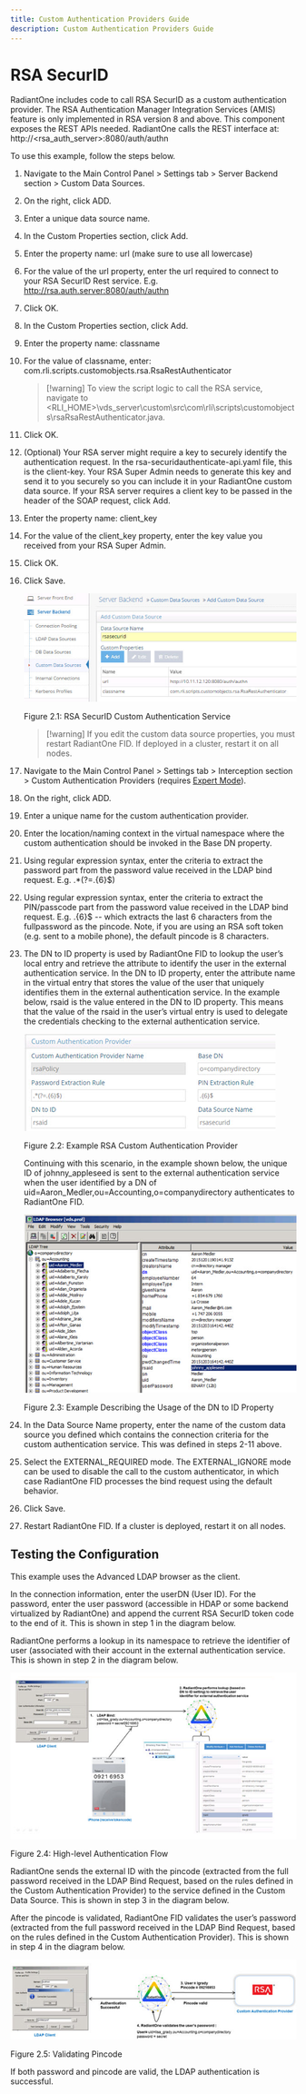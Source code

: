 ```yaml
---
title: Custom Authentication Providers Guide
description: Custom Authentication Providers Guide
---
```


# RSA SecurID

RadiantOne includes code to call RSA SecurID as a custom authentication provider. The RSA Authentication Manager Integration Services (AMIS) feature is only implemented in RSA version 8 and above. This component exposes the REST APIs needed. RadiantOne calls the REST interface at: http://<rsa_auth_server>:8080/auth/authn

To use this example, follow the steps below.

1.	Navigate to the Main Control Panel > Settings tab > Server Backend section > Custom Data Sources.
2.	On the right, click ADD.

3.	Enter a unique data source name.

4.	In the Custom Properties section, click Add.

5.	Enter the property name: url  (make sure to use all lowercase)

6.	For the value of the url property, enter the url required to connect to your RSA SecurID Rest service. E.g. http://rsa.auth.server:8080/auth/authn

7.	Click OK.

8.	In the Custom Properties section, click Add. 

9.	Enter the property name: classname 

10.	For the value of classname, enter: com.rli.scripts.customobjects.rsa.RsaRestAuthenticator

    >[!warning] To view the script logic to call the RSA service, navigate to <RLI_HOME>\vds_server\custom\src\com\rli\scripts\customobjects\rsaRsaRestAuthenticator.java.

11.	Click OK.

12.	(Optional) Your RSA server might require a key to securely identify the authentication request. In the rsa-securidauthenticate-api.yaml file, this is the client-key. Your RSA Super Admin needs to generate this key and send it to you securely so you can include it in your RadiantOne custom data source. If your RSA server requires a client key to be passed in the header of the SOAP request, click Add.

13.	Enter the property name: client_key 

14.	For the value of the client_key property, enter the key value you received from your RSA Super Admin.

15.	Click OK.

16.	Click Save.
 
    ![An image showing ](Media/Image2.1.jpg)

    Figure 2.1: RSA SecurID Custom Authentication Service

    >[!warning] If you edit the custom data source properties, you must restart RadiantOne FID. If deployed in a cluster, restart it on all nodes.

17.	Navigate to the Main Control Panel > Settings tab > Interception section > Custom Authentication Providers (requires [Expert Mode](01-overview#expert-mode)).

18.	On the right, click ADD.

19.	Enter a unique name for the custom authentication provider.

20.	Enter the location/naming context in the virtual namespace where the custom authentication should be invoked in the Base DN property.

21.	Using regular expression syntax, enter the criteria to extract the password part from the password value received in the LDAP bind request. E.g. .*(?=.{6}$)

22.	Using regular expression syntax, enter the criteria to extract the PIN/passcode part from the password value received in the LDAP bind request. E.g. .{6}$  -- which extracts the last 6 characters from the fullpassword as the pincode. Note, if you are using an RSA soft token (e.g. sent to a mobile phone), the default pincode is 8 characters.

23.	The DN to ID property is used by RadiantOne FID to lookup the user’s local entry and retrieve the attribute to identify the user in the external authentication service. In the DN to ID property, enter the attribute name in the virtual entry that stores the value of the user that uniquely identifies them in the external authentication service. In the example below, rsaid is the value entered in the DN to ID property. This means that the value of the rsaid in the user’s virtual entry is used to delegate the credentials checking to the external authentication service. 

    ![An image showing ](Media/Image2.2.jpg)

    Figure 2.2: Example RSA Custom Authentication Provider

    Continuing with this scenario, in the example shown below, the unique ID of johnny_appleseed is sent to the external authentication service when the user identified by a DN of uid=Aaron_Medler,ou=Accounting,o=companydirectory authenticates to RadiantOne FID.
 
    ![An image showing ](Media/Image2.3.jpg)

    Figure 2.3: Example Describing the Usage of the DN to ID Property

24.	In the Data Source Name property, enter the name of the custom data source you defined which contains the connection criteria for the custom authentication service. This was defined in steps 2-11 above.

25.	Select the EXTERNAL_REQUIRED mode. The EXTERNAL_IGNORE mode can be used to disable the call to the custom authenticator, in which case RadiantOne FID processes the bind request using the default behavior. 

26.	Click Save.

27.	Restart RadiantOne FID. If a cluster is deployed, restart it on all nodes.

## Testing the Configuration

This example uses the Advanced LDAP browser as the client.

In the connection information, enter the userDN (User ID). For the password, enter the user password (accessible in HDAP or some backend virtualized by RadiantOne) and append the current RSA SecurID token code to the end of it. This is shown in step 1 in the diagram below.

RadiantOne performs a lookup in its namespace to retrieve the identifier of user (associated with their account in the external authentication service. This is shown in step 2 in the diagram below.
 
![An image showing ](Media/Image2.4.jpg)

Figure 2.4: High-level Authentication Flow

RadiantOne sends the external ID with the pincode (extracted from the full password received in the LDAP Bind Request, based on the rules defined in the Custom Authentication Provider) to the service defined in the Custom Data Source. This is shown in step 3 in the diagram below.

After the pincode is validated, RadiantOne FID validates the user’s password (extracted from the full password received in the LDAP Bind Request, based on the rules defined in the Custom Authentication Provider). This is shown in step 4 in the diagram below.
 
![An image showing ](Media/Image2.5.jpg)

Figure 2.5: Validating Pincode

If both password and pincode are valid, the LDAP authentication is successful.
 

